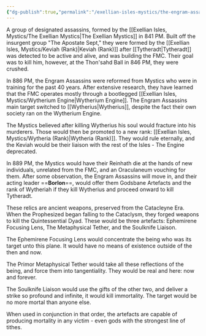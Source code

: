 ```yaml
---
{"dg-publish":true,"permalink":"/exellian-isles-mystics/the-engram-assassins/"}
---
```


A group of designated assassins, formed by the [[Exellian Isles, Mystics/The Exellian Mystics\|The Exellian Mystics]] in 841 PM. Built off the insurgent group "The Apostate Sept," they were formed by the [[Exellian Isles, Mystics/Keviah (Rank)\|Keviah (Rank)]] after [[Tytheradt\|Tytheradt]] was detected to be active and alive, and was building the FMC. Their goal was to kill him, however, at the Thon'sahd Ball in 846 PM, they were crushed. 

In 886 PM, the Engram Assassins were reformed from Mystics who were in training for the past 40 years. After extensive research, they have learned that the FMC operates mostly through a bootlegged [[Exellian Isles, Mystics/Wytherium Engine\|Wytherium Engine]]. The Engram Assassins main target switched to [[Wytherius\|Wytherius]], despite the fact their own society ran on the Wytherium Engine.

The Mystics believed after killing Wytherius his soul would fracture into his murderers. Those would then be promoted to a new rank: [[Exellian Isles, Mystics/Wytheria (Rank)\|Wytheria (Rank)]]. They would rule eternally, and the Keviah would be their liaison with the rest of the Isles - The Engine deprecated. 

In 889 PM, the Mystics would have their Reinhath die at the hands of new individuals, unrelated from the FMC, and an Oraculaneum vouching for them. After some observation, the Engram Assassins will move in, and their acting leader ==**Borlon**==, would offer them Godsbane Artefacts and the rank of Wytheriah if they kill Wytherius and proceed onward to kill Tytheradt. 

These relics are ancient weapons, preserved from the Catacleyne Era. When the Prophesized began falling to the Cataclysm, they forged weapons to kill the Quintessential Dyad. These would be three artefacts: Ephemirene Focusing Lens, The Metaphysical Tether, and the Soulknife Liaison. 

The Ephemirene Focusing Lens would concentrate the being who was its target unto this plane. It would have no means of existence outside of the then and now.

The Primor Metaphysical Tether would take all these reflections of the being, and force them into tangentiality. They would be real and here: now and forever.

The Soulknife Liaison would use the gifts of the other two, and deliver a strike so profound and infinite, it would kill immortality. The target would be no more mortal than anyone else.

When used in conjunction in that order, the artefacts are capable of producing mortality in any victim - even gods with the strongest line of tithes.
